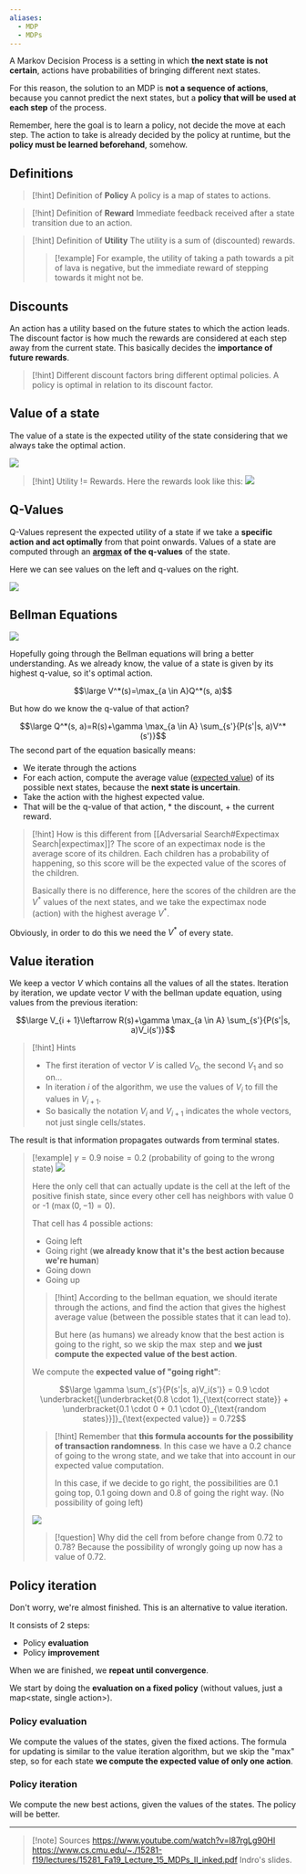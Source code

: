 ```yaml
---
aliases:
  - MDP
  - MDPs
---
```

A Markov Decision Process is a setting in which **the next state is not certain**, actions have probabilities of bringing different next states.

For this reason, the solution to an MDP is **not a sequence of actions**, because you cannot predict the next states, but a **policy that will be used at each step** of the process.

Remember, here the goal is to learn a policy, not decide the move at each step.
The action to take is already decided by the policy at runtime, but the **policy must be learned beforehand**, somehow.

## Definitions

> [!hint] Definition of **Policy**
> A policy is a map of states to actions.

> [!hint] Definition of **Reward**
> Immediate feedback received after a state transition due to an action.

> [!hint] Definition of **Utility**
> The utility is a sum of (discounted) rewards.
> 
> > [!example]
> > For example, the utility of taking a path towards a pit of lava is negative, but the immediate reward of stepping towards it might not be.
> 

## Discounts

An action has a utility based on the future states to which the action leads.
The discount factor is how much the rewards are considered at each step away from the current state.
This basically decides the **importance of future rewards**.

> [!hint]
> Different discount factors bring different optimal policies. A policy is optimal in relation to its discount factor.

## Value of a state

The value of a state is the expected utility of the state considering that we always take the optimal action.

![](../z_images/Pasted%20image%2020240603170908.png)

> [!hint]
> Utility != Rewards.
> Here the rewards look like this:
> ![](../z_images/Pasted%20image%2020240603165235.png)


## Q-Values

Q-Values represent the expected utility of a state if we take a **specific action and act optimally** from that point onwards. Values of a state are computed through an **[argmax](../Machine%20Learning/Multi-Class%20Classification.md) of the q-values** of the state.

Here we can see values on the left and q-values on the right.

![](../z_images/Pasted%20image%2020240604095123.png)


## Bellman Equations

![](../z_images/Pasted%20image%2020240604104238.png)

Hopefully going through the Bellman equations will bring a better understanding.
As we already know, the value of a state is given by its highest q-value, so it's optimal action.

$$\large V^*(s)=\max_{a \in A}Q^*(s, a)$$

But how do we know the q-value of that action?

$$\large Q^*(s, a)=R(s)+\gamma \max_{a \in A} \sum_{s'}{P(s'|s, a)V^*(s')}$$
The second part of the equation basically means:
- We iterate through the actions
- For each action, compute the average value ([expected value](../Statistics/Expected%20value.md)) of its possible next states, because the **next state is uncertain**.
- Take the action with the highest expected value.
- That will be the q-value of that action, * the discount, + the current reward.

> [!hint] How is this different from [[Adversarial Search#Expectimax Search|expectimax]]?
> The score of an expectimax node is the average score of its children. Each children has a probability of happening, so this score will be the expected value of the scores of the children.
> 
> Basically there is no difference, here the scores of the children are the $V^*$ values of the next states, and we take the expectimax node (action) with the highest average $V^*$.


Obviously, in order to do this we need the $V^*$ of every state.

## Value iteration

We keep a vector $V$ which contains all the values of all the states.
Iteration by iteration, we update vector $V$ with the bellman update equation, using values from the previous iteration:

$$\large V_{i + 1}\leftarrow R(s)+\gamma \max_{a \in A} \sum_{s'}{P(s'|s, a)V_i(s')}$$

> [!hint] Hints
> - The first iteration of vector $V$ is called $V_0$, the second $V_1$ and so on...
> - In iteration $i$ of the algorithm, we use the values of $V_i$ to fill the values in $V_{i+1}$.
> - So basically the notation $V_i$ and $V_{i+1}$ indicates the whole vectors, not just single cells/states.


The result is that information propagates outwards from terminal states.

> [!example]
> $\gamma = 0.9$
> $\text{noise} = 0.2$ (probability of going to the wrong state)
> ![](../z_images/Pasted%20image%2020240604152401.png)
> 
> Here the only cell that can actually update is the cell at the left of the positive finish state, since every other cell has neighbors with value 0 or -1 ($\max(0, -1) = 0$).
> 
> That cell has 4 possible actions:
> - Going left
> - Going right (**we already know that it's the best action because we're human**)
> - Going down
> - Going up
>   
> > [!hint]
> According to the bellman equation, we should iterate through the actions, and find the action that gives the highest average value (between the possible states that it can lead to).
> > 
> > But here (as humans) we already know that the best action is going to the right, so we skip the $\max$ step and **we just compute the expected value of the best action**.
> 
> We compute the **expected value of "going right"**:
> 
> $$\large \gamma \sum_{s'}{P(s'|s, a)V_i(s')} = 0.9 \cdot \underbracket{[\underbracket{0.8 \cdot 1}_{\text{correct state}} + \underbracket{0.1 \cdot 0 + 0.1 \cdot 0}_{\text{random states}}]}_{\text{expected value}} = 0.72$$
> 
> > [!hint]
> > Remember that **this formula accounts for the possibility of transaction randomness**.
> > In this case we have a 0.2 chance of going to the wrong state, and we take that into account in our expected value computation.
> > 
> > In this case, if we decide to go right, the possibilities are 0.1 going top, 0.1 going down and 0.8 of going the right way. (No possibility of going left)
> 
> ![](../z_images/Pasted%20image%2020240604160207.png)
> 
> > [!question] 
> > Why did the cell from before change from 0.72 to 0.78?
> > Because the possibility of wrongly going up now has a value of 0.72.


## Policy iteration

Don't worry, we're almost finished.
This is an alternative to value iteration.

It consists of 2 steps:
- Policy **evaluation**
- Policy **improvement**

When we are finished, we **repeat until convergence**.

We start by doing the **evaluation on a fixed policy** (without values, just a map<state, single action>).
### Policy evaluation

We compute the values of the states, given the fixed actions.
The formula for updating is similar to the value iteration algorithm, but we skip the "max" step, so for each state **we compute the expected value of only one action**.

### Policy iteration

We compute the new best actions, given the values of the states. The policy will be better.

---

 > [!note] Sources
>https://www.youtube.com/watch?v=l87rgLg90HI
>https://www.cs.cmu.edu/~./15281-f19/lectures/15281_Fa19_Lecture_15_MDPs_II_inked.pdf
>Indro's slides.
